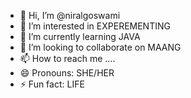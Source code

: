 - 👋 Hi, I’m @niralgoswami
- 👀 I’m interested in EXPEREMENTING
- 🌱 I’m currently learning JAVA
- 💞️ I’m looking to collaborate on MAANG
- 📫 How to reach me ....
- 😄 Pronouns: SHE/HER
- ⚡ Fun fact: LIFE

<!---
niralgoswami/niralgoswami is a ✨ special ✨ repository because its `README.md` (this file) appears on your GitHub profile.
You can click the Preview link to take a look at your changes.
--->
